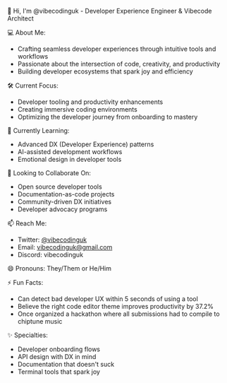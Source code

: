 👋 Hi, I'm @vibecodinguk - Developer Experience Engineer & Vibecode Architect

💻 About Me:
- Crafting seamless developer experiences through intuitive tools and workflows
- Passionate about the intersection of code, creativity, and productivity
- Building developer ecosystems that spark joy and efficiency

🛠️ Current Focus:
- Developer tooling and productivity enhancements
- Creating immersive coding environments
- Optimizing the developer journey from onboarding to mastery

🌱 Currently Learning:
- Advanced DX (Developer Experience) patterns
- AI-assisted development workflows
- Emotional design in developer tools

💞️ Looking to Collaborate On:
- Open source developer tools
- Documentation-as-code projects
- Community-driven DX initiatives
- Developer advocacy programs

📫 Reach Me:
- Twitter: [@vibecodinguk](https://twitter.com/vibecodinguk)
- Email: vibecodinguk@gmail.com
- Discord: vibecodinguk

😄 Pronouns: They/Them or He/Him

⚡ Fun Facts:
- Can detect bad developer UX within 5 seconds of using a tool
- Believe the right code editor theme improves productivity by 37.2%
- Once organized a hackathon where all submissions had to compile to chiptune music

✨ Specialties:
- Developer onboarding flows
- API design with DX in mind
- Documentation that doesn't suck
- Terminal tools that spark joy
